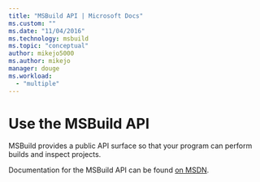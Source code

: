```yaml
---
title: "MSBuild API | Microsoft Docs"
ms.custom: ""
ms.date: "11/04/2016"
ms.technology: msbuild
ms.topic: "conceptual"
author: mikejo5000
ms.author: mikejo
manager: douge
ms.workload: 
  - "multiple"
---
```

# Use the MSBuild API

MSBuild provides a public API surface so that your program can perform builds and inspect projects.

Documentation for the MSBuild API can be found [on MSDN](https://msdn.microsoft.com/library/mt476050(v=vs.110).aspx).